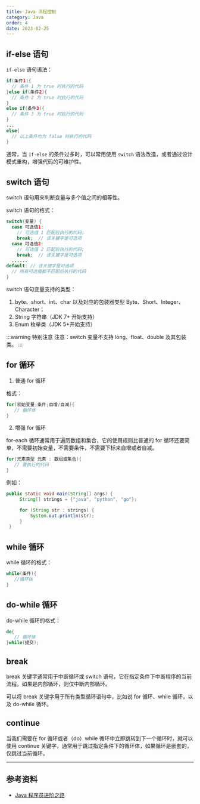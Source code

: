 ```yaml
---
title: Java 流程控制
category: Java
order: 4
date: 2023-02-25
---
```


## if-else 语句

`if-else` 语句语法：

```java
if(条件1){  
  // 条件 1 为 true 时执行的代码
}else if(条件2){  
  // 条件 2 为 true 时执行的代码
}  
else if(条件3){  
  // 条件 3 为 true 时执行的代码
}  
...  
else{  
  // 以上条件均为 false 时执行的代码
} 
```
 
通常，当 `if-else` 的条件过多时，可以常用使用 `switch` 语法改造，或者通过设计模式重构，增强代码的可维护性。

## switch 语句

switch 语句用来判断变量与多个值之间的相等性。

switch 语句的格式：

```java
switch(变量) {    
  case 可选值1:    
    // 可选值 1 匹配后执行的代码;    
    break;  // 该关键字是可选项
  case 可选值2:    
    // 可选值 2 匹配后执行的代码;    
    break;  // 该关键字是可选项
  ......    
default: // 该关键字是可选项     
  // 所有可选值都不匹配后执行的代码 
}    
```

switch 语句变量支持的类型：
1. byte、short、int、char 以及对应的包装器类型 Byte、Short、Integer、Character；
2. String 字符串（JDK 7+ 开始支持）
3. Enum 枚举类（JDK 5+开始支持）
   
:::warning 特别注意
注意：switch 变量不支持 long、float、double 及其包装类。
:::

## for 循环

1. 普通 for 循环

格式：

```java
for(初始变量;条件;自增/自减){  
   // 循环体
}  
```

2. 增强 for 循环

for-each 循环通常用于遍历数组和集合，它的使用规则比普通的 for 循环还要简单，不需要初始变量，不需要条件，不需要下标来自增或者自减。

```java
for(元素类型 元素 : 数组或集合){  
   // 要执行的代码
}  
```

例如：

```java
public static void main(String[] args) {
     String[] strings = {"java", "python", "go"};

     for (String str : strings) {
         System.out.println(str);
     }
 }
```

## while 循环

while 循环的格式：

```java
while(条件){  
   //循环体  
}  
```

## do-while 循环

do-while 循环的格式：

```java
do{  
   // 循环体
}while(提交);  
```

## break

break 关键字通常用于中断循环或 switch 语句，它在指定条件下中断程序的当前流程。如果是内部循环，则仅中断内部循环。

可以将 break 关键字用于所有类型循环语句中，比如说 for 循环、while 循环，以及 do-while 循环。

## continue

当我们需要在 for 循环或者（do）while 循环中立即跳转到下一个循环时，就可以使用 continue 关键字，通常用于跳过指定条件下的循环体，如果循环是嵌套的，仅跳过当前循环。

---

## 参考资料

- [Java 程序员进阶之路](https://tobebetterjavaer.com/basic-grammar/flow-control.html)